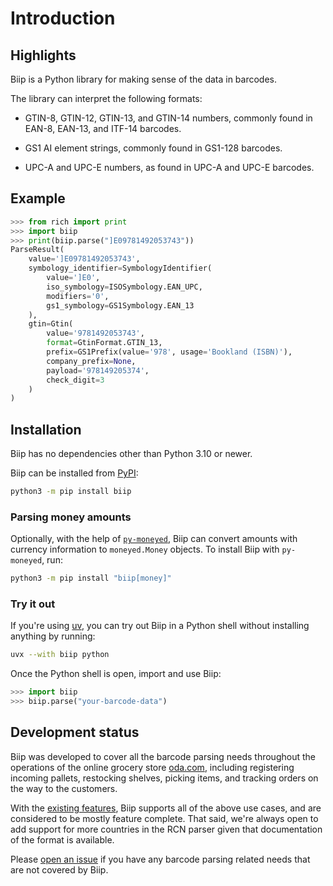 # Introduction

## Highlights

Biip is a Python library for making sense of the data in barcodes.

The library can interpret the following formats:

- GTIN-8, GTIN-12, GTIN-13, and GTIN-14 numbers,
  commonly found in EAN-8, EAN-13, and ITF-14 barcodes.

- GS1 AI element strings,
  commonly found in GS1-128 barcodes.

- UPC-A and UPC-E numbers, as found in UPC-A and UPC-E barcodes.

## Example

```python
>>> from rich import print
>>> import biip
>>> print(biip.parse("]E09781492053743"))
ParseResult(
    value=']E09781492053743',
    symbology_identifier=SymbologyIdentifier(
        value=']E0',
        iso_symbology=ISOSymbology.EAN_UPC,
        modifiers='0',
        gs1_symbology=GS1Symbology.EAN_13
    ),
    gtin=Gtin(
        value='9781492053743',
        format=GtinFormat.GTIN_13,
        prefix=GS1Prefix(value='978', usage='Bookland (ISBN)'),
        company_prefix=None,
        payload='978149205374',
        check_digit=3
    )
)
```

## Installation

Biip has no dependencies other than Python 3.10 or newer.

Biip can be installed from [PyPI](https://pypi.org/project/biip/):

```sh
python3 -m pip install biip
```

### Parsing money amounts

Optionally, with the help of
[`py-moneyed`](https://pypi.org/project/py-moneyed/), Biip can convert amounts
with currency information to `moneyed.Money` objects. To install Biip with
`py-moneyed`, run:

```sh
python3 -m pip install "biip[money]"
```

### Try it out

If you're using [uv](https://docs.astral.sh/uv/), you can try out Biip in a
Python shell without installing anything by running:

```sh
uvx --with biip python
```

Once the Python shell is open, import and use Biip:

```python
>>> import biip
>>> biip.parse("your-barcode-data")
```

## Development status

Biip was developed to cover all the barcode parsing needs throughout the
operations of the online grocery store [oda.com](https://oda.com), including
registering incoming pallets, restocking shelves, picking items, and tracking
orders on the way to the customers.

With the [existing features](features.md), Biip supports all of the above use
cases, and are considered to be mostly feature complete. That said, we're always
open to add support for more countries in the RCN parser given that
documentation of the format is available.

Please [open an issue](https://github.com/jodal/biip/issues) if you have any
barcode parsing related needs that are not covered by Biip.
